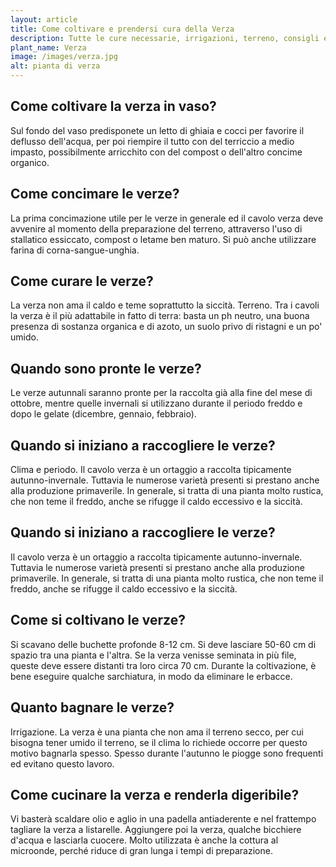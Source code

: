 ```yaml
---
layout: article
title: Come coltivare e prendersi cura della Verza
description: Tutte le cure necessarie, irrigazioni, terreno, consigli e molto altro sulla coltivazione della Verza
plant_name: Verza
image: /images/verza.jpg
alt: pianta di verza
---
```


## Come coltivare la verza in vaso?

 Sul fondo del vaso predisponete un letto di ghiaia e cocci per favorire il deflusso dell'acqua, per poi riempire il tutto con del terriccio a medio impasto, possibilmente arricchito con del compost o dell'altro concime organico.

## Come concimare le verze?

 La prima concimazione utile per le verze in generale ed il cavolo verza deve avvenire al momento della preparazione del terreno, attraverso l'uso di stallatico essiccato, compost o letame ben maturo. Si può anche utilizzare farina di corna-sangue-unghia.

## Come curare le verze?

 La verza non ama il caldo e teme soprattutto la siccità. Terreno. Tra i cavoli la verza è il più adattabile in fatto di terra: basta un ph neutro, una buona presenza di sostanza organica e di azoto, un suolo privo di ristagni e un po' umido.

## Quando sono pronte le verze?

Le verze autunnali saranno pronte per la raccolta già alla fine del mese di ottobre, mentre quelle invernali si utilizzano durante il periodo freddo e dopo le gelate (dicembre, gennaio, febbraio).

## Quando si iniziano a raccogliere le verze?

Clima e periodo. Il cavolo verza è un ortaggio a raccolta tipicamente autunno-invernale. Tuttavia le numerose varietà presenti si prestano anche alla produzione primaverile. In generale, si tratta di una pianta molto rustica, che non teme il freddo, anche se rifugge il caldo eccessivo e la siccità.

## Quando si iniziano a raccogliere le verze?

 Il cavolo verza è un ortaggio a raccolta tipicamente autunno-invernale. Tuttavia le numerose varietà presenti si prestano anche alla produzione primaverile. In generale, si tratta di una pianta molto rustica, che non teme il freddo, anche se rifugge il caldo eccessivo e la siccità.

## Come si coltivano le verze?

Si scavano delle buchette profonde 8-12 cm. Si deve lasciare 50-60 cm di spazio tra una pianta e l'altra. Se la verza venisse seminata in più file, queste deve essere distanti tra loro circa 70 cm. Durante la coltivazione, è bene eseguire qualche sarchiatura, in modo da eliminare le erbacce.

## Quanto bagnare le verze?

Irrigazione. La verza è una pianta che non ama il terreno secco, per cui bisogna tener umido il terreno, se il clima lo richiede occorre per questo motivo bagnarla spesso. Spesso durante l'autunno le piogge sono frequenti ed evitano questo lavoro.

## Come cucinare la verza e renderla digeribile?

Vi basterà scaldare olio e aglio in una padella antiaderente e nel frattempo tagliare la verza a listarelle. Aggiungere poi la verza, qualche bicchiere d'acqua e lasciarla cuocere. Molto utilizzata è anche la cottura al microonde, perché riduce di gran lunga i tempi di preparazione.

